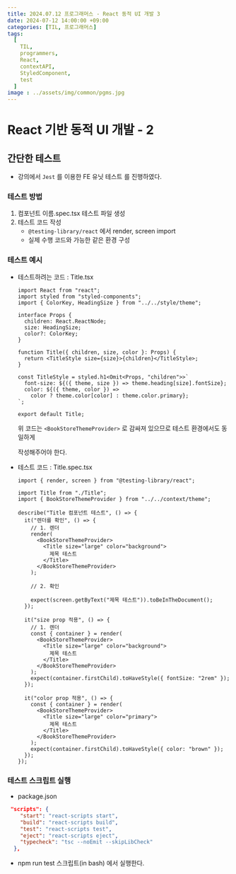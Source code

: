 ```yaml
---
title: 2024.07.12 프로그래머스 - React 동적 UI 개발 3
date: 2024-07-12 14:00:00 +09:00
categories: [TIL, 프로그래머스]
tags:
  [
    TIL,
    programmers,
    React,
    contextAPI,
    StyledComponent,
    test
  ]
image : ../assets/img/common/pgms.jpg
---
```

# React 기반 동적 UI 개발 - 2

## 간단한 테스트

- 강의에서 `Jest` 를 이용한 FE 유닛 테스트 를 진행하였다.

### 테스트 방법

1. 컴포넌트 이름.spec.tsx 테스트 파일 생성
2. 테스트 코드 작성
    - `@testing-library/react` 에서 render, screen import
    - 실제 수행 코드와 가능한 같은 환경 구성
    

### 테스트 예시

- 테스트하려는 코드 : Title.tsx
    
    ```tsx
    import React from "react";
    import styled from "styled-components";
    import { ColorKey, HeadingSize } from "../../style/theme";
    
    interface Props {
      children: React.ReactNode;
      size: HeadingSize;
      color?: ColorKey;
    }
    
    function Title({ children, size, color }: Props) {
      return <TitleStyle size={size}>{children}</TitleStyle>;
    }
    
    const TitleStyle = styled.h1<Omit<Props, "children">>`
      font-size: ${({ theme, size }) => theme.heading[size].fontSize};
      color: ${({ theme, color }) =>
        color ? theme.color[color] : theme.color.primary};
    `;
    
    export default Title;
    ```
    
    위 코드는 `<BookStoreThemeProvider>` 로 감싸져 있으므로 테스트 환경에서도 동일하게
    
    작성해주어야 한다.
    

- 테스트 코드 : Title.spec.tsx
    
    ```tsx
    import { render, screen } from "@testing-library/react";
    
    import Title from "./Title";
    import { BookStoreThemeProvider } from "../../context/theme";
    
    describe("Title 컴포넌트 테스트", () => {
      it("렌더를 확인", () => {
        // 1. 렌더
        render(
          <BookStoreThemeProvider>
            <Title size="large" color="background">
              제목 테스트
            </Title>
          </BookStoreThemeProvider>
        );
    
        // 2. 확인
    
        expect(screen.getByText("제목 테스트")).toBeInTheDocument();
      });
    
      it("size prop 적용", () => {
        // 1. 렌더
        const { container } = render(
          <BookStoreThemeProvider>
            <Title size="large" color="background">
              제목 테스트
            </Title>
          </BookStoreThemeProvider>
        );
        expect(container.firstChild).toHaveStyle({ fontSize: "2rem" });
      });
    
      it("color prop 적용", () => {
        const { container } = render(
          <BookStoreThemeProvider>
            <Title size="large" color="primary">
              제목 테스트
            </Title>
          </BookStoreThemeProvider>
        );
        expect(container.firstChild).toHaveStyle({ color: "brown" });
      });
    });
    ```
    

### 테스트 스크립트 실행

- package.json

```json
 "scripts": {
    "start": "react-scripts start",
    "build": "react-scripts build",
    "test": "react-scripts test",
    "eject": "react-scripts eject",
    "typecheck": "tsc --noEmit --skipLibCheck"
  },
```

- npm run test 스크립트(in bash) 에서 실행한다.